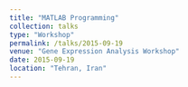 ```yaml
---
title: "MATLAB Programming"
collection: talks
type: "Workshop"
permalink: /talks/2015-09-19
venue: "Gene Expression Analysis Workshop"
date: 2015-09-19
location: "Tehran, Iran"
---
```

